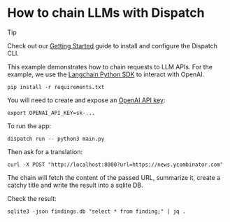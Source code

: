 # How to chain LLMs with Dispatch

> [!TIP]
> Check out our [Getting Started](https://docs.dispatch.run/getting-started/) guide to install and configure the Dispatch CLI.

This example demonstrates how to chain requests to LLM APIs. For the example, we use the [Langchain Python SDK](https://www.langchain.com/) to interact with OpenAI.

```
pip install -r requirements.txt
```

You will need to create and expose an [OpenAI API key](https://platform.openai.com/api-keys):

```
export OPENAI_API_KEY=sk-...
```

To run the app:

```
dispatch run -- python3 main.py
```

Then ask for a translation:

```
curl -X POST "http://localhost:8000?url=https://news.ycombinator.com"
```

The chain will fetch the content of the passed URL, summarize it, create a catchy title and write the result into a sqlite DB.

Check the result:

```
sqlite3 -json findings.db "select * from finding;" | jq .
```
